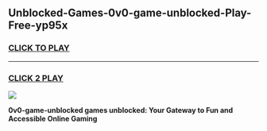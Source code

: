 
## Unblocked-Games-0v0-game-unblocked-Play-Free-yp95x
<h3>
<a href="https://premium76.site?title=0v0-game-unblocked&ref=23A">CLICK TO PLAY</a></h3>
<hr>

<h3>
<a href="https://premium76.site?title=0v0-game-unblocked&ref=23A">CLICK 2 PLAY</a>
  
</h3>

<a href="https://premium76.site?title=0v0-game-unblocked&ref=23A"><img src="https://clearcache.store/games.png"></a>


**0v0-game-unblocked games unblocked: Your Gateway to Fun and Accessible Online Gaming**
